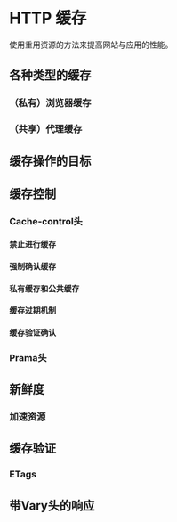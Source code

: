 # HTTP 缓存

使用重用资源的方法来提高网站与应用的性能。

## 各种类型的缓存

### （私有）浏览器缓存

### （共享）代理缓存

## 缓存操作的目标

## 缓存控制

### Cache-control头

#### 禁止进行缓存

#### 强制确认缓存

#### 私有缓存和公共缓存

#### 缓存过期机制

#### 缓存验证确认

###  Prama头

## 新鲜度

### 加速资源

## 缓存验证

### ETags

## 带Vary头的响应

